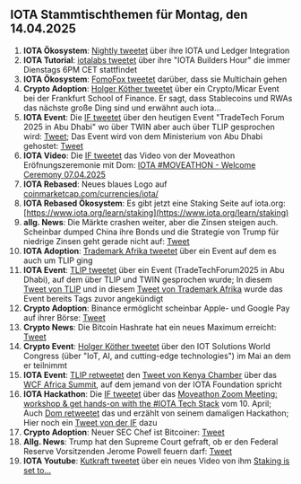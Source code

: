 ## IOTA Stammtischthemen für Montag, den 14.04.2025

1. **IOTA Ökosystem**: [Nightly tweetet](https://x.com/Nightly_app/status/1909249050236350544) über ihre IOTA und Ledger Integration
2. **IOTA Tutorial**: [iotalabs tweetet](https://x.com/iotalabs_/status/1909305173484425615) über ihre "IOTA Builders Hour" die immer Dienstags 6PM CET stattfindet
3. **IOTA Ökosystem**: [FomoFox tweetet](https://x.com/FOMO_Fox/status/1909275329132212659) darüber, dass sie Multichain gehen
4. **Crypto Adoption**: [Holger Köther tweetet](https://x.com/HolgerKoether/status/1909481290966896839) über ein Crypto/Micar Event bei der Frankfurt School of Finance. Er sagt, dass Stablecoins und RWAs das nächste große Ding sind und erwähnt auch iota...
5. **IOTA Event**: Die [IF tweetet](https://x.com/iota/status/1909501475719381489) über den heutigen Event "TradeTech Forum 2025 in Abu Dhabi" wo über TWIN aber auch über TLIP gesprochen wird: [Tweet](https://x.com/iota/status/1909501479884378398); Das Event wird von dem Ministerium von Abu Dhabi gehostet: [Tweet](https://x.com/iota/status/1909501483860582734)
6. **IOTA Video**: Die [IF tweetet](https://x.com/iota/status/1909667559739101601) das Video von der Moveathon Eröfnungszeremonie mit Dom: [IOTA #MOVEATHON - Welcome Ceremony 07.04.2025](https://t.co/f5doIrqXXf)
7. **IOTA Rebased**: Neues blaues Logo auf [coinmarketcap.com/currencies/iota/](https://coinmarketcap.com/currencies/iota/)
8. **IOTA Rebased Ökosystem**: Es gibt jetzt eine Staking Seite auf iota.org: [https://www.iota.org/learn/staking](https://www.iota.org/learn/staking)
9. **allg. News**: Die Märkte crashen weiter, aber die Zinsen steigen auch. Scheinbar dumped China ihre Bonds und die Strategie von Trump für niedrige Zinsen geht gerade nicht auf: [Tweet](https://x.com/acnewsitics/status/1909829451845714103)
10. **IOTA Adoption**: [Trademark Afrika tweetet](https://x.com/TradeMarkAfrica/status/1909666705464492109) über ein Event auf dem es auch um TLIP ging
11. **IOTA Event**: [TLIP tweetet](https://x.com/TLIP_io/status/1909663098513784916) über ein Event (TradeTechForum2025 in Abu Dhabi), auf dem über TLIP und TWIN gesprochen wurde; In diesem [Tweet von TLIP](https://x.com/TLIP_io/status/1909221940113399976) und in diesem [Tweet von Trademark Afrika](https://x.com/TradeMarkAfrica/status/1909225100676915430) wurde das Event bereits Tags zuvor angekündigt
12. **Crypto Adoption**: Binance ermöglicht scheinbar Apple- und Google Pay auf ihrer Börse: [Tweet](https://x.com/rovercrc/status/1909611558860128380)
13. **Crypto News**: Die Bitcoin Hashrate hat ein neues Maximum erreicht: [Tweet](https://x.com/rovercrc/status/1909872327291985935)
14. **Crypto Event**: [Holger Köther tweetet](https://x.com/HolgerKoether/status/1909920731871257022) über den IOT Solutions World Congress (über "IoT, AI, and cutting-edge technologies") im Mai an dem er teilnimmt
15. **IOTA Event**: [TLIP retweetet](https://x.com/TLIP_io/status/1909933793772789835) den [Tweet von Kenya Chamber](https://x.com/kenya_chamber/status/1909711088305742109) über das [WCF Africa Summit](https://2go.iccwbo.org/wcf-africa-summit-2025-africa-s-global-future.html), auf dem jemand von der IOTA Foundation spricht
16. **IOTA Hackathon**: Die [IF tweetet](https://x.com/iota/status/1909878961422708874) über das [Moveathon Zoom Meeting: workshop & get hands-on with the #IOTA Tech Stack](https://x.com/iota/status/1909878961422708874) vom 10. April; Auch [Dom retweetet](https://x.com/DomSchiener/status/1909887622517837930) das und erzählt von seinem damaligen Hackathon; Hier noch ein [Tweet von der IF](https://x.com/iota/status/1910233007895490802) dazu
17. **Crypto Adoption**: Neuer SEC Chef ist Bitcoiner: [Tweet](https://x.com/WatcherGuru/status/1910116583302914127)
18. **Allg. News**: Trump hat den Supreme Court gefraft, ob er den Federal Reserve Vorsitzenden Jerome Powell feuern darf: [Tweet](https://x.com/pete_rizzo_/status/1910279197857059130)
19. **IOTA Youtube**: [Kutkraft tweetet](https://x.com/kutkraft/status/1910288274628976885) über ein neues Video von ihm [Staking is set to...](https://youtu.be/_ZB1rtaG67s)
